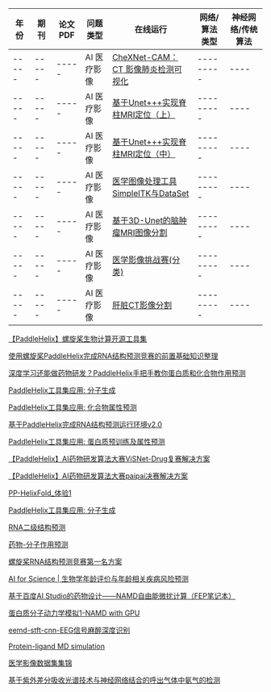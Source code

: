 
|年份 | 期刊 | 论文PDF | 问题类型 | 在线运行 |  网络/算法类型    | 神经网络/传统算法 |
|-----|-----|-----|---------|-----|---------|----|
|-----|-----|-----|AI 医疗影像|[CheXNet-CAM：CT 影像肺炎检测可视化](https://aistudio.baidu.com/projectdetail/2535474)|---------|----|
|-----|-----|-----|AI 医疗影像|[基于Unet+++实现脊柱MRI定位（上）](https://aistudio.baidu.com/projectdetail/2354135)|---------|----|
|-----|-----|-----|AI 医疗影像|[基于Unet+++实现脊柱MRI定位（中）](https://aistudio.baidu.com/projectdetail/4646398)|---------|----|
|-----|-----|-----|AI 医疗影像|[医学图像处理工具SimpleITK与DataSet](https://aistudio.baidu.com/projectdetail/1915947)|---------|----|
|-----|-----|-----|AI 医疗影像|[基于3D-Unet的脑肿瘤MRI图像分割](https://aistudio.baidu.com/projectdetail/388306)|---------|----|
|-----|-----|-----|AI 医疗影像|[医学影像挑战赛(分类)](https://aistudio.baidu.com/projectdetail/1993210)|---------|----|
|-----|-----|-----|AI 医疗影像|[肝脏CT影像分割](https://aistudio.baidu.com/projectdetail/6212016)|---------|----|



[【PaddleHelix】螺旋桨生物计算开源工具集](https://aistudio.baidu.com/aistudio/projectdetail/1293361?channelType=0&channel=0&sUid=14197935&ts=1731058781419)

[使用螺旋桨PaddleHelix完成RNA结构预测竞赛的前置基础知识整理](https://aistudio.baidu.com/aistudio/projectdetail/1404818?channelType=0&channel=0&sUid=14197935&ts=1731058794651)

[深度学习还能做药物研发？PaddleHelix手把手教你蛋白质和化合物作用预测](https://aistudio.baidu.com/aistudio/projectdetail/1335347?channelType=0&channel=0&sUid=14197935&ts=1731058802955)

[PaddleHelix工具集应用: 分子生成](https://aistudio.baidu.com/aistudio/projectdetail/1936495?channelType=0&channel=0&sUid=14197935&ts=1731059246459)

[PaddleHelix工具集应用: 化合物属性预测](https://aistudio.baidu.com/aistudio/projectdetail/1332652?channelType=0&channel=0&sUid=14197935&ts=1731059263808)

[基于PaddleHelix完成RNA结构预测运行环境v2.0](https://aistudio.baidu.com/aistudio/projectdetail/1486205?channelType=0&channel=0&sUid=14197935&ts=1731059279016)

[PaddleHelix工具集应用: 蛋白质预训练及属性预测](https://aistudio.baidu.com/aistudio/projectdetail/1333636?channelType=0&channel=0&sUid=14197935&ts=1731059287891)

[【PaddleHelix】AI药物研发算法大赛ViSNet-Drug复赛解决方案](https://aistudio.baidu.com/aistudio/projectdetail/6695841?channelType=0&channel=0&sUid=14197935&ts=1731059297921)

[【PaddleHelix】AI药物研发算法大赛paipai决赛解决方案](https://aistudio.baidu.com/aistudio/projectdetail/6685523?channelType=0&channel=0&sUid=14197935&ts=1731059312270)

[PP-HelixFold_体验1](https://aistudio.baidu.com/aistudio/projectdetail/5487506?channelType=0&channel=0&sUid=14197935&ts=1731059432502)

[PaddleHelix工具集应用: 分子生成](https://aistudio.baidu.com/aistudio/projectdetail/1985171?channelType=0&channel=0&sUid=14197935&ts=1731059451410)

[RNA二级结构预测](https://aistudio.baidu.com/aistudio/projectdetail/1335221?channelType=0&channel=0&sUid=14197935&ts=1731059461282)

[药物-分子作用预测](https://aistudio.baidu.com/aistudio/projectdetail/1431027?channelType=0&channel=0&sUid=14197935&ts=1731059472191)

[螺旋桨RNA结构预测竞赛第一名方案](https://aistudio.baidu.com/aistudio/projectdetail/1479469?channelType=0&channel=0&sUid=14197935&ts=1731059492005)

[AI for Science | 生物学年龄评价与年龄相关疾病风险预测](https://aistudio.baidu.com/aistudio/projectdetail/6650614?channelType=0&channel=0&sUid=14197935&ts=1731059971274)

[基于百度AI Studio的药物设计——NAMD自由能微扰计算（FEP笔记本）](https://aistudio.baidu.com/aistudio/projectdetail/4326115?channelType=0&channel=0&sUid=14197935&ts=1731060625811)

[蛋白质分子动力学模拟1-NAMD with GPU](https://aistudio.baidu.com/aistudio/projectdetail/1850669?channelType=0&channel=0&sUid=14197935&ts=1731060778386)

[eemd-stft-cnn-EEG信号麻醉深度识别](https://aistudio.baidu.com/aistudio/projectdetail/4450917?channelType=0&channel=0&sUid=14197935&ts=1731060934153)

[Protein-ligand MD simulation](https://aistudio.baidu.com/aistudio/projectdetail/4621684?channelType=0&channel=0&sUid=14197935&ts=1731060960311)

[医学影像数据集集锦](https://aistudio.baidu.com/aistudio/projectdetail/462184?channelType=0&channel=0&sUid=14197935&ts=1731060976805)

[基于紫外差分吸收光谱技术与神经网络结合的呼出气体中氨气的检测](https://aistudio.baidu.com/aistudio/projectdetail/8190914?channelType=0&channel=0&sUid=14197935&ts=1731058813858)



